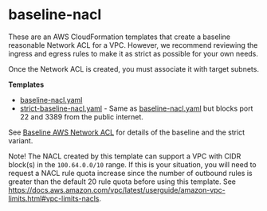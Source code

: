# baseline-nacl

These are an AWS CloudFormation templates that create a baseline reasonable Network ACL for a VPC. However, we recommend reviewing the ingress and egress rules to make it as strict as possible for your own needs.

Once the Network ACL is created, you must associate it with target subnets.

**Templates**
- [baseline-nacl.yaml](baseline-nacl.yaml)
- [strict-baseline-nacl.yaml](baseline-nacl.yaml) - Same as [baseline-nacl.yaml](baseline-nacl.yaml) but blocks port 22 and 3389 from the public internet.

See [Baseline AWS Network ACL](https://confluence.cornell.edu/x/rFL_Ew) for details of the baseline and the strict variant.

Note! The NACL created by this template can support a VPC with CIDR block(s) in the `100.64.0.0/10` range. If this is your situation, you will need to request a NACL rule quota increase since the number of outbound rules is greater than the default 20 rule quota before using this template. See https://docs.aws.amazon.com/vpc/latest/userguide/amazon-vpc-limits.html#vpc-limits-nacls.
